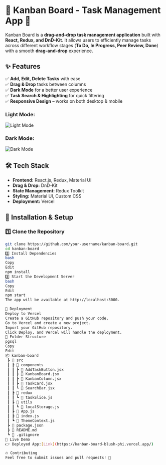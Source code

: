 # 📝 Kanban Board - Task Management App 🚀  

Kanban Board is a **drag-and-drop task management application** built with **React, Redux, and DnD-Kit**. It allows users to efficiently manage tasks across different workflow stages (**To Do, In Progress, Peer Review, Done**) with a smooth **drag-and-drop** experience.

## ✨ Features  

✅ **Add, Edit, Delete Tasks** with ease  
✅ **Drag & Drop** tasks between columns  
✅ **Dark Mode** for a better user experience  
✅ **Task Search & Highlighting** for quick filtering  
✅ **Responsive Design** – works on both desktop & mobile  


### **Light Mode:**  
![Light Mode](./screenshots/light-mode.png)  

### **Dark Mode:**  
![Dark Mode](./screenshots/dark-mode.png)  

## 🛠 Tech Stack  

- **Frontend:** React.js, Redux, Material UI  
- **Drag & Drop:** DnD-Kit  
- **State Management:** Redux Toolkit  
- **Styling:** Material UI, Custom CSS  
- **Deployment:** Vercel  

## 🚀 Installation & Setup  

### **1️⃣ Clone the Repository**  
```bash
git clone https://github.com/your-username/kanban-board.git
cd kanban-board
2️⃣ Install Dependencies
bash
Copy
Edit
npm install
3️⃣ Start the Development Server
bash
Copy
Edit
npm start
The app will be available at http://localhost:3000.

🚀 Deployment
Deploy to Vercel
Create a GitHub repository and push your code.
Go to Vercel and create a new project.
Import your GitHub repository.
Click Deploy, and Vercel will handle the deployment.
📂 Folder Structure
pgsql
Copy
Edit
📦 kanban-board
 ┣ 📂 src
 ┃ ┣ 📂 components
 ┃ ┃ ┣ 📜 AddTaskButton.jsx
 ┃ ┃ ┣ 📜 KanbanBoard.jsx
 ┃ ┃ ┣ 📜 KanbanColumn.jsx
 ┃ ┃ ┣ 📜 TaskCard.jsx
 ┃ ┃ ┗ 📜 SearchBar.jsx
 ┃ ┣ 📂 redux
 ┃ ┃ ┗ 📜 taskSlice.js
 ┃ ┣ 📂 utils
 ┃ ┃ ┗ 📜 localStorage.js
 ┃ ┣ 📜 App.js
 ┃ ┣ 📜 index.js
 ┃ ┗ 📜 ThemeContext.js
 ┣ 📜 package.json
 ┣ 📜 README.md
 ┗ 📜 .gitignore
📌 Live Demo
👉 Deployed App:[Link](https://kanban-board-blush-phi.vercel.app/)

🔥 Contributing
Feel free to submit issues and pull requests! 🚀